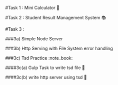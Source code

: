 #Task 1 : Mini Calculator :iphone:	
            

#Task 2 :  Student Result Management System  :books:                                                                                 
                

#Task 3 : 
                    
###3a)  Simple Node Server 
                                    

###3b) Http Serving with  File System error handling 
                                                            
###3c) Tsd Practice  :note_book:
                                                            
####3c(a) Gulp Task to write tsd file :memo:

####3c(b) write http server using tsd :satellite:
